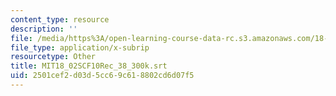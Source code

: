 ```yaml
---
content_type: resource
description: ''
file: /media/https%3A/open-learning-course-data-rc.s3.amazonaws.com/18-02sc-multivariable-calculus-fall-2010/2501cef2d03d5cc69c618802cd6d07f5_MIT18_02SCF10Rec_38_300k.vtt
file_type: application/x-subrip
resourcetype: Other
title: MIT18_02SCF10Rec_38_300k.srt
uid: 2501cef2-d03d-5cc6-9c61-8802cd6d07f5
---
```

